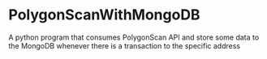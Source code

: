 # PolygonScanWithMongoDB
A python program that consumes PolygonScan API and store some data to the MongoDB whenever there is a transaction to the specific address
